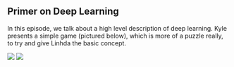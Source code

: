 ## Primer on Deep Learning

In this episode, we talk about a high level description of deep learning.  Kyle presents a simple game (pictured below), which is more of a puzzle really, to try and give Linhda the basic concept.

<img src="/src-primer-on-deep-learning/dnn-game-1.jpg" />

<img src="/src-primer-on-deep-learning/dnn-game-2.jpg" />
